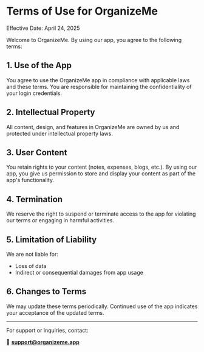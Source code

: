 # Terms of Use for OrganizeMe

Effective Date: April 24, 2025

Welcome to OrganizeMe. By using our app, you agree to the following terms:

## 1. Use of the App

You agree to use the OrganizeMe app in compliance with applicable laws and these terms. You are responsible for maintaining the confidentiality of your login credentials.

## 2. Intellectual Property

All content, design, and features in OrganizeMe are owned by us and protected under intellectual property laws.

## 3. User Content

You retain rights to your content (notes, expenses, blogs, etc.). By using our app, you give us permission to store and display your content as part of the app's functionality.

## 4. Termination

We reserve the right to suspend or terminate access to the app for violating our terms or engaging in harmful activities.

## 5. Limitation of Liability

We are not liable for:

- Loss of data
- Indirect or consequential damages from app usage

## 6. Changes to Terms

We may update these terms periodically. Continued use of the app indicates your acceptance of the updated terms.

---

For support or inquiries, contact:

📧 **support@organizeme.app**
